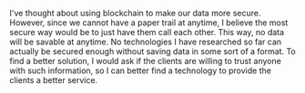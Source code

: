 <!-- Question 1
Our company needs to send out time sensitive and highly personal information to clientele.
Information cannot be a savable format at any time. So no emails, faxes, texts, or anything that
would leave a paper trail. How would you solve this problem and what technologies would you
use? What questions would you ask to further your solution or find a better solution? -->

I've thought about using blockchain to make our data more secure. However, since we cannot have a paper trail at anytime, I believe the most secure way would be to just have them call each other. This way, no data will be savable at anytime. No technologies I have researched so far can actually be secured enough without saving data in some sort of a format. To find a better solution, I would ask if the clients are willing to trust anyone with such information, so I can better find a technology to provide the clients a better service.
